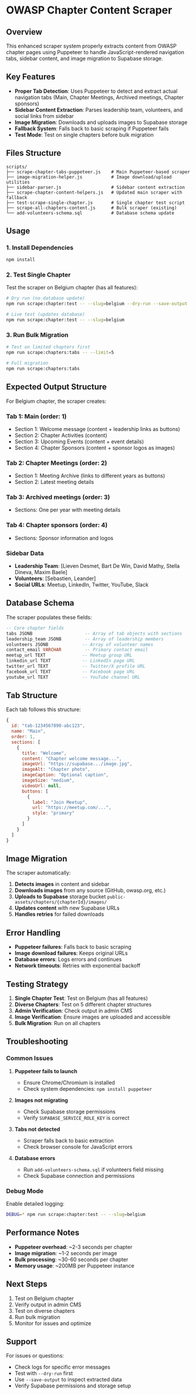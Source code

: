# OWASP Chapter Content Scraper

## Overview

This enhanced scraper system properly extracts content from OWASP chapter pages using Puppeteer to handle JavaScript-rendered navigation tabs, sidebar content, and image migration to Supabase storage.

## Key Features

- **Proper Tab Detection**: Uses Puppeteer to detect and extract actual navigation tabs (Main, Chapter Meetings, Archived meetings, Chapter sponsors)
- **Sidebar Content Extraction**: Parses leadership team, volunteers, and social links from sidebar
- **Image Migration**: Downloads and uploads images to Supabase storage
- **Fallback System**: Falls back to basic scraping if Puppeteer fails
- **Test Mode**: Test on single chapters before bulk migration

## Files Structure

```
scripts/
├── scrape-chapter-tabs-puppeteer.js    # Main Puppeteer-based scraper
├── image-migration-helper.js           # Image download/upload utilities
├── sidebar-parser.js                   # Sidebar content extraction
├── scrape-chapter-content-helpers.js   # Updated main scraper with fallback
├── test-scrape-single-chapter.js       # Single chapter test script
├── scrape-all-chapters-content.js      # Bulk scraper (existing)
└── add-volunteers-schema.sql           # Database schema update
```

## Usage

### 1. Install Dependencies

```bash
npm install
```

### 2. Test Single Chapter

Test the scraper on Belgium chapter (has all features):

```bash
# Dry run (no database update)
npm run scrape:chapter:test -- --slug=belgium --dry-run --save-output

# Live test (updates database)
npm run scrape:chapter:test -- --slug=belgium
```

### 3. Run Bulk Migration

```bash
# Test on limited chapters first
npm run scrape:chapters:tabs -- --limit=5

# Full migration
npm run scrape:chapters:tabs
```

## Expected Output Structure

For Belgium chapter, the scraper creates:

### Tab 1: Main (order: 1)
- Section 1: Welcome message (content + leadership links as buttons)
- Section 2: Chapter Activities (content)
- Section 3: Upcoming Events (content + event details)
- Section 4: Chapter Sponsors (content + sponsor logos as images)

### Tab 2: Chapter Meetings (order: 2)
- Section 1: Meeting Archive (links to different years as buttons)
- Section 2: Latest meeting details

### Tab 3: Archived meetings (order: 3)
- Sections: One per year with meeting details

### Tab 4: Chapter sponsors (order: 4)
- Sections: Sponsor information and logos

### Sidebar Data
- **Leadership Team**: [Lieven Desmet, Bart De Win, David Mathy, Stella Dineva, Maxim Baele]
- **Volunteers**: [Sebastien, Leander]
- **Social URLs**: Meetup, LinkedIn, Twitter, YouTube, Slack

## Database Schema

The scraper populates these fields:

```sql
-- Core chapter fields
tabs JSONB                    -- Array of tab objects with sections
leadership_team JSONB         -- Array of leadership members
volunteers JSONB             -- Array of volunteer names
contact_email VARCHAR         -- Primary contact email
meetup_url TEXT              -- Meetup group URL
linkedin_url TEXT            -- LinkedIn page URL
twitter_url TEXT             -- Twitter/X profile URL
facebook_url TEXT            -- Facebook page URL
youtube_url TEXT             -- YouTube channel URL
```

## Tab Structure

Each tab follows this structure:

```javascript
{
  id: "tab-1234567890-abc123",
  name: "Main",
  order: 1,
  sections: [
    {
      title: "Welcome",
      content: "Chapter welcome message...",
      imageUrl: "https://supabase.../image.jpg",
      imageAlt: "Chapter photo",
      imageCaption: "Optional caption",
      imageSize: "medium",
      videoUrl: null,
      buttons: [
        {
          label: "Join Meetup",
          url: "https://meetup.com/...",
          style: "primary"
        }
      ]
    }
  ]
}
```

## Image Migration

The scraper automatically:

1. **Detects images** in content and sidebar
2. **Downloads images** from any source (GitHub, owasp.org, etc.)
3. **Uploads to Supabase** storage bucket `public-assets/chapters/{chapterId}/images/`
4. **Updates content** with new Supabase URLs
5. **Handles retries** for failed downloads

## Error Handling

- **Puppeteer failures**: Falls back to basic scraping
- **Image download failures**: Keeps original URLs
- **Database errors**: Logs errors and continues
- **Network timeouts**: Retries with exponential backoff

## Testing Strategy

1. **Single Chapter Test**: Test on Belgium (has all features)
2. **Diverse Chapters**: Test on 5 different chapter structures
3. **Admin Verification**: Check output in admin CMS
4. **Image Verification**: Ensure images are uploaded and accessible
5. **Bulk Migration**: Run on all chapters

## Troubleshooting

### Common Issues

1. **Puppeteer fails to launch**
   - Ensure Chrome/Chromium is installed
   - Check system dependencies: `npm install puppeteer`

2. **Images not migrating**
   - Check Supabase storage permissions
   - Verify `SUPABASE_SERVICE_ROLE_KEY` is correct

3. **Tabs not detected**
   - Scraper falls back to basic extraction
   - Check browser console for JavaScript errors

4. **Database errors**
   - Run `add-volunteers-schema.sql` if volunteers field missing
   - Check Supabase connection and permissions

### Debug Mode

Enable detailed logging:

```bash
DEBUG=* npm run scrape:chapter:test -- --slug=belgium
```

## Performance Notes

- **Puppeteer overhead**: ~2-3 seconds per chapter
- **Image migration**: ~1-2 seconds per image
- **Bulk processing**: ~30-60 seconds per chapter
- **Memory usage**: ~200MB per Puppeteer instance

## Next Steps

1. Test on Belgium chapter
2. Verify output in admin CMS
3. Test on diverse chapters
4. Run bulk migration
5. Monitor for issues and optimize

## Support

For issues or questions:
- Check logs for specific error messages
- Test with `--dry-run` first
- Use `--save-output` to inspect extracted data
- Verify Supabase permissions and storage setup
